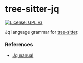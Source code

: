 tree-sitter-jq
================

[![License: GPL v3](https://img.shields.io/badge/License-GPLv3-blue.svg)](https://www.gnu.org/licenses/gpl-3.0)

Jq language grammar for [tree-sitter](https://github.com/tree-sitter/tree-sitter).


### References

* [Jq manual](https://jqlang.github.io/jq/manual/)
